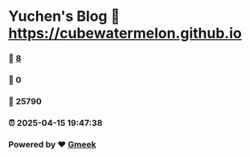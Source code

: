 # Yuchen's Blog :link: https://cubewatermelon.github.io 
### :page_facing_up: [8](https://cubewatermelon.github.io/tag.html) 
### :speech_balloon: 0 
### :hibiscus: 25790 
### :alarm_clock: 2025-04-15 19:47:38 
### Powered by :heart: [Gmeek](https://github.com/Meekdai/Gmeek)
